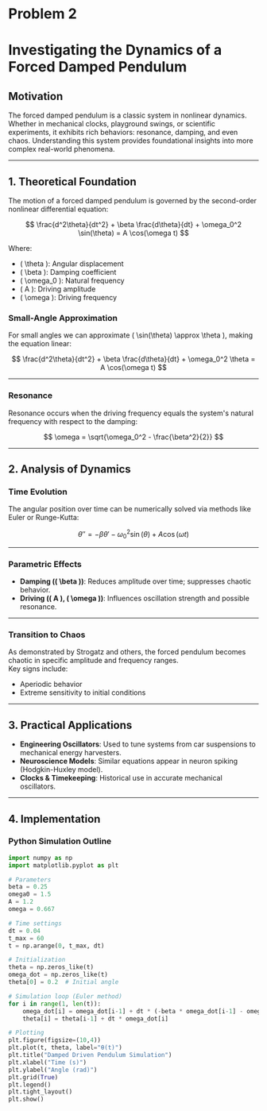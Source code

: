 # Problem 2
# Investigating the Dynamics of a Forced Damped Pendulum

## Motivation
The forced damped pendulum is a classic system in nonlinear dynamics. Whether in mechanical clocks, playground swings, or scientific experiments, it exhibits rich behaviors: resonance, damping, and even chaos. Understanding this system provides foundational insights into more complex real-world phenomena.

---

## 1. Theoretical Foundation

The motion of a forced damped pendulum is governed by the second-order nonlinear differential equation:

$$
\frac{d^2\theta}{dt^2} + \beta \frac{d\theta}{dt} + \omega_0^2 \sin(\theta) = A \cos(\omega t)
$$

Where:

- \( \theta \): Angular displacement  
- \( \beta \): Damping coefficient  
- \( \omega_0 \): Natural frequency  
- \( A \): Driving amplitude  
- \( \omega \): Driving frequency  

### Small-Angle Approximation

For small angles we can approximate \( \sin(\theta) \approx \theta \), making the equation linear:

$$
\frac{d^2\theta}{dt^2} + \beta \frac{d\theta}{dt} + \omega_0^2 \theta = A \cos(\omega t)
$$

---

### Resonance

Resonance occurs when the driving frequency equals the system's natural frequency with respect to the damping:

$$
\omega = \sqrt{\omega_0^2 - \frac{\beta^2}{2}}
$$

---

## 2. Analysis of Dynamics

### Time Evolution

The angular position over time can be numerically solved via methods like Euler or Runge-Kutta:

$$
\theta'' = -\beta \theta' - \omega_0^2 \sin(\theta) + A \cos(\omega t)
$$

---

### Parametric Effects

- **Damping (\( \beta \))**: Reduces amplitude over time; suppresses chaotic behavior.  
- **Driving (\( A \), \( \omega \))**: Influences oscillation strength and possible resonance.  

---

### Transition to Chaos

As demonstrated by Strogatz and others, the forced pendulum becomes chaotic in specific amplitude and frequency ranges.  
Key signs include:
- Aperiodic behavior  
- Extreme sensitivity to initial conditions  

---

## 3. Practical Applications

- **Engineering Oscillators**: Used to tune systems from car suspensions to mechanical energy harvesters.  
- **Neuroscience Models**: Similar equations appear in neuron spiking (Hodgkin-Huxley model).  
- **Clocks & Timekeeping**: Historical use in accurate mechanical oscillators.  

---

## 4. Implementation

### Python Simulation Outline

```python
import numpy as np
import matplotlib.pyplot as plt

# Parameters
beta = 0.25
omega0 = 1.5
A = 1.2
omega = 0.667

# Time settings
dt = 0.04
t_max = 60
t = np.arange(0, t_max, dt)

# Initialization
theta = np.zeros_like(t)
omega_dot = np.zeros_like(t)
theta[0] = 0.2  # Initial angle

# Simulation loop (Euler method)
for i in range(1, len(t)):
    omega_dot[i] = omega_dot[i-1] + dt * (-beta * omega_dot[i-1] - omega0**2 * np.sin(theta[i-1]) + A * np.cos(omega * t[i-1]))
    theta[i] = theta[i-1] + dt * omega_dot[i]

# Plotting
plt.figure(figsize=(10,4))
plt.plot(t, theta, label="θ(t)")
plt.title("Damped Driven Pendulum Simulation")
plt.xlabel("Time (s)")
plt.ylabel("Angle (rad)")
plt.grid(True)
plt.legend()
plt.tight_layout()
plt.show()
